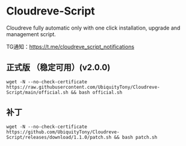 # Cloudreve-Script
Cloudreve fully automatic only with one click installation, upgrade and management script.

TG通知：https://t.me/cloudreve_script_notifications
## 正式版 （稳定可用）(v2.0.0)

```shell
wget -N --no-check-certificate https://raw.githubusercontent.com/UbiquityTony/Cloudreve-Script/main/official.sh && bash official.sh
```
## 补丁
```shell
wget -N --no-check-certificate https://github.com/UbiquityTony/Cloudreve-Script/releases/download/1.1.0/patch.sh && bash patch.sh
```
